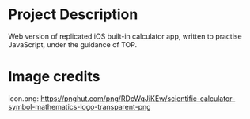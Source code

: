 # Project Description
Web version of replicated iOS built-in calculator app, written to practise JavaScript, under the guidance of TOP.

# Image credits
icon.png: https://pnghut.com/png/RDcWqJiKEw/scientific-calculator-symbol-mathematics-logo-transparent-png